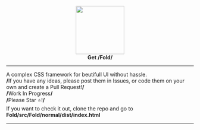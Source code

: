 <p align=center><img src="https://github.com/half-real-SCRACX/Fold/blob/main/Resources/fold-logo-small.png" width="130"><br><b>Get /Fold/</b></p><hr>
A complex CSS framework for beutifull UI without hassle.
<br>
 <b>/</b>If you have any ideas, please post them in Issues, or code them on your own and create a Pull Request!<b>/</b>
<br>
 <b>/</b>Work In Progress<b>/</b>
<br>
 <b>/</b>Please Star ⭐!<b>/</b>
<br>
If you want to check it out, clone the repo and go to <b>Fold/src/Fold/normal/dist/index.html</b>
<hr>
